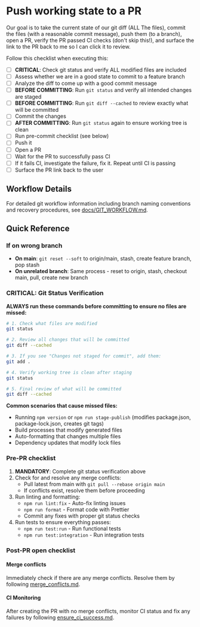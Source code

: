 # Push working state to a PR

Our goal is to take the current state of our git diff (ALL The files), commit the files (with a reasonable commit message), push them (to a branch), open a PR, verify the PR passed CI checks (don't skip this!), and surface the link to the PR back to me so I can click it to review.

Follow this checklist when executing this:

- [ ] **CRITICAL**: Check git status and verify ALL modified files are included
- [ ] Assess whether we are in a good state to commit to a feature branch
- [ ] Analyze the diff to come up with a good commit message
- [ ] **BEFORE COMMITTING**: Run `git status` and verify all intended changes are staged
- [ ] **BEFORE COMMITTING**: Run `git diff --cached` to review exactly what will be committed
- [ ] Commit the changes
- [ ] **AFTER COMMITTING**: Run `git status` again to ensure working tree is clean
- [ ] Run pre-commit checklist (see below)
- [ ] Push it
- [ ] Open a PR
- [ ] Wait for the PR to successfully pass CI
- [ ] If it fails CI, investigate the failure, fix it. Repeat until CI is passing
- [ ] Surface the PR link back to the user

## Workflow Details

For detailed git workflow information including branch naming conventions and recovery procedures, see [docs/GIT_WORKFLOW.md](../../docs/GIT_WORKFLOW.md).

## Quick Reference

### If on wrong branch

- **On main**: `git reset --soft` to origin/main, stash, create feature branch, pop stash
- **On unrelated branch**: Same process - reset to origin, stash, checkout main, pull, create new branch

### CRITICAL: Git Status Verification

**ALWAYS run these commands before committing to ensure no files are missed:**

```bash
# 1. Check what files are modified
git status

# 2. Review all changes that will be committed
git diff --cached

# 3. If you see "Changes not staged for commit", add them:
git add .

# 4. Verify working tree is clean after staging
git status

# 5. Final review of what will be committed
git diff --cached
```

**Common scenarios that cause missed files:**

- Running `npm version` or `npm run stage-publish` (modifies package.json, package-lock.json, creates git tags)
- Build processes that modify generated files
- Auto-formatting that changes multiple files
- Dependency updates that modify lock files

### Pre-PR checklist

1. **MANDATORY**: Complete git status verification above
2. Check for and resolve any merge conflicts:
   - Pull latest from main with `git pull --rebase origin main`
   - If conflicts exist, resolve them before proceeding
3. Run linting and formatting:
   - `npm run lint:fix` - Auto-fix linting issues
   - `npm run format` - Format code with Prettier
   - Commit any fixes with proper git status checks
4. Run tests to ensure everything passes:
   - `npm run test:run` - Run functional tests
   - `npm run test:integration` - Run integration tests

### Post-PR open checklist

#### Merge conflicts

Immediately check if there are any merge conflicts. Resolve them by following [merge_conflicts.md](./merge_conflicts.md).

#### CI Monitoring

After creating the PR with no merge conflicts, monitor CI status and fix any failures by following [ensure_ci_success.md](./ensure_ci_success.md).
